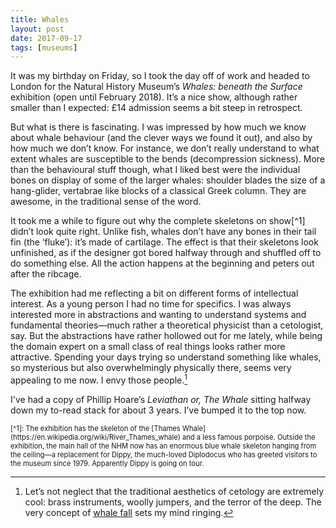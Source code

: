 ```yaml
---
title: Whales
layout: post
date: 2017-09-17
tags: [museums]
---
```


It was my birthday on Friday, so I took the day off of work and headed to London for the Natural History Museum’s *Whales: beneath the Surface* exhibition (open until February 2018). It’s a nice show, although rather smaller than I expected: £14 admission seems a bit steep in retrospect.

But what is there is fascinating. I was impressed by how much we know about whale behaviour (and the clever ways we found it out), and also by how much we don’t know. For instance, we don’t really understand to what extent whales are susceptible to the bends (decompression sickness). More than the behavioural stuff though, what I liked best were the individual bones on display of some of the larger whales: shoulder blades the size of a hang-glider, vertabrae like blocks of a classical Greek column. They are awesome, in the traditional sense of the word.

It took me a while to figure out why the complete skeletons on show[^1] didn’t look quite right. Unlike fish, whales don’t have any bones in their tail fin (the ‘fluke’): it’s made of cartilage. The effect is that their skeletons look unfinished, as if the designer got bored halfway through and shuffled off to do something else. All the action happens at the beginning and peters out after the ribcage.

The exhibition had me reflecting a bit on different forms of intellectual interest. As a young person I had no time for specifics. I was always interested more in abstractions and wanting to understand systems and fundamental theories—much rather a theoretical physicist than a cetologist, say. But the abstractions have rather hollowed out for me lately, while being the domain expert on a small class of real things looks rather more attractive. Spending your days trying so understand something like whales, so mysterious but also overwhelmingly physically there, seems very appealing to me now. I envy those people.[^2]

I've had a copy of Phillip Hoare’s *Leviathan or, The Whale* sitting halfway down my to-read stack for about 3 years. I’ve bumped it to the top now.

<div style="font-size: 80%">
[^1]: The exhibition has the skeleton of the [Thames Whale](https://en.wikipedia.org/wiki/River_Thames_whale) and a less famous porpoise. Outside the exhibition, the main hall of the NHM now has an enormous blue whale skeleton hanging from the ceiling&mdash;a replacement for Dippy, the much-loved Diplodocus who has greeted visitors to the museum since 1979. Apparently Dippy is going on tour.

[^2]: Let’s not neglect that the traditional aesthetics of cetology are extremely cool: brass instruments, woolly jumpers, and the terror of the deep. The very concept of [whale fall](https://en.wikipedia.org/wiki/Whale_fall) sets my mind ringing.
</div>
